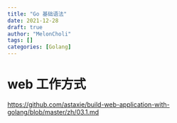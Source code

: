 ```yaml
---
title: "Go 基础语法"
date: 2021-12-28
draft: true
author: "MelonCholi"
tags: []
categories: [Golang]
---
```


# web 工作方式

https://github.com/astaxie/build-web-application-with-golang/blob/master/zh/03.1.md